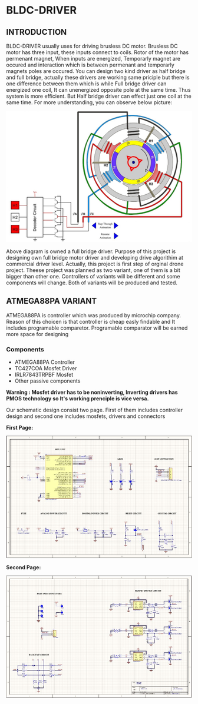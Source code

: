 # BLDC-DRIVER

## INTRODUCTION
BLDC-DRIVER usually uses for driving brusless DC motor. Brusless DC motor has three input, these inputs connect to coils. Rotor of the motor has permenant magnet,
When inputs are energized, Temporarly magnet are occured and interaction which is between permenant and temporarly magnets poles are occured. You can design two kind driver as half bridge 
and full bridge, actually these drivers are working same priciple but there is one difference between them which is while Full bridge driver can energized one coil, It can unenergized 
opposite pole at the same time. Thus system is more efficient. But Half bridge driver can effect just one coil at the same time. For more understanding, you can observe
below picture:

![Image](/Assets/DC-motor-animation.jpg)

Above diagram is owned a full bridge driver. Purpose of this project is designing own full bridge motor driver and developing drive algorithim at commercial driver level. Actually, this 
project is first step of orginal drone project. Theese project was planned as two variant, one of them is a bit bigger than other one. Controllers of variants will be different and 
some components will change. Both of variants will be produced and tested.

## ATMEGA88PA VARIANT
ATMEGA88PA is controller which was produced by microchip company. Reason of this choicen is that controller is cheap
easly findable and It includes programable comparetor. Programable comparator will be earned more space for designing

### Components

* ATMEGA88PA Controller
* TC427COA Mosfet Driver
* IRLR7843TRPBF Mosfet
* Other passive components

**Warning : Mosfet driver has to be noninverting, Inverting drivers has PMOS technology so It's working prenciple is vice versa.**

Our schematic design consist two page. First of them includes controller design and second one includes mosfets, drivers and connectors

**First Page:**

![First_page](/Assets/First_page.JPG)

**Second Page:**

![Second_page](/Assets/Second_page.JPG)